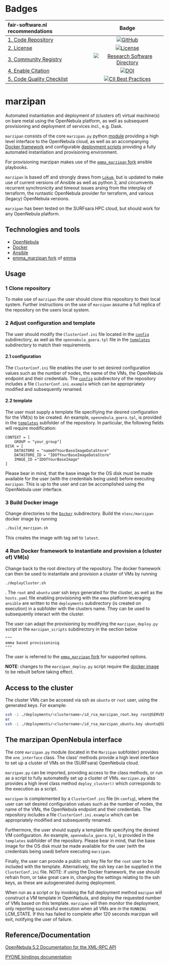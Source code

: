# Badges

| fair-software.nl recommendations | Badge |
|:-|:-:|
| [1. Code Repository](https://fair-software.nl/recommendations/repository) | [![GitHub](https://img.shields.io/github/last-commit/NLeSC-GO-common-infrastructure/marzipan)](https://img.shields.io/github/last-commit/NLeSC-GO-common-infrastructure/marzipan) |
| [2. License](https://fair-software.nl/recommendations/license) | [![License](https://img.shields.io/github/license/NLeSC-GO-common-infrastructure/marzipan)]((https://img.shields.io/github/license/NLeSC-GO-common-infrastructure/marzipan)) |
| [3. Community Registry](https://fair-software.nl/recommendations/registry) | [![Research Software Directory](https://img.shields.io/badge/rsd-marzipan-00a3e3.svg)](https://www.research-software.nl/software/marzipan) |
| [4. Enable Citation](https://fair-software.nl/recommendations/citation) | [![DOI](https://zenodo.org/badge/DOI/REPLACE_HERE.svg)](https://doi.org/REPALCE_HERE) |
| [5. Code Quality Checklist](https://fair-software.nl/recommendations/checklist) | [![CII Best Practices](https://bestpractices.coreinfrastructure.org/projects/3754/badge)](https://bestpractices.coreinfrastructure.org/projects/3754)  |


# marzipan
Automated instantiation and deployment of (clusters of) virtual machine(s) on bare metal using the OpenNebula platform, as well as subsequent provisioning and deployment of services incl., e.g. Dask.

`marzipan` consists of the core `marzipan.py` python [module](https://github.com/NLeSC-GO-common-infrastructure/marzipan/tree/improve-documentation/Marzipan) providing a high level interface to the OpenNebula cloud,
as well as an accompanying [Docker framework](https://github.com/NLeSC-GO-common-infrastructure/marzipan/tree/improve-documentation/Docker) and configurable [deployment scripts](https://github.com/NLeSC-GO-common-infrastructure/marzipan/tree/improve-documentation/marzipan_scripts) providing a fully automated instantiation and provisioning environment.

For provisioning marzipan makes use of the [`emma_marzipan` fork](https://github.com/NLeSC-GO-common-infrastructure/emma/tree/emma_marzipan) ansible playbooks.

`marzipan` is based off and strongly draws from [`Lokum`](https://github.com/NLeSC/lokum), but is updated to make use of current versions of Ansible as well as python 3, and circumvents recurrent synchronicity and timeout issues arsing from the interplay of terraform, the runtastic OpenNebula provider for terraform, and various (legacy) OpenNebula versions.

`marzipan` has been tested on the SURFsara HPC cloud, but should work for any OpenNebula platform.

## Technologies and tools

- [OpenNebula](https://opennebula.io)
- [Docker](https://www.docker.com)
- [Ansible](https://www.ansible.com)
- [emma_marzipan fork](https://github.com/NLeSC-GO-common-infrastructure/emma/tree/emma_marzipan) of [emma](https://github.com/nlesc-sherlock/emma)



## Usage

### 1 Clone repository
To make use of `marzipan` the user should clone this repository to their local system. Further instructions on the use of `marzipan` assume a full replica of the repository on the users local system.

### 2 Adjust configuration and template
The user should modify the `ClusterConf.ini` file located in the [`config`](https://github.com/NLeSC-GO-common-infrastructure/marzipan/tree/improve-documentation/config) subdirectory, as well as the `opennebula_goera.tpl` file in the [`templates`](https://github.com/NLeSC-GO-common-infrastructure/marzipan/tree/improve-documentation/templates) subdirectory to match their requirements.

#### 2.1 configuration
The `ClusterConf.ini` file enables the user to set desired configuration values such as the number of nodes, the name of the VMs, the OpenNebula endpoint and their credentials.
The [`config`](https://github.com/NLeSC-GO-common-infrastructure/marzipan/tree/improve-documentation/config) subdirectory of the repository includes a file `ClusterConf.ini.example` which can be appropriately modified and subsequently renamed.

#### 2.2 template
The user must supply a template file specifiying the desired configuration for the VM(s) to be created.
An example, `opennebula_goera.tpl`, is provided in the [`templates`](./templates) subfolder of the repository.
In particular, the following fields will require modification:
```
CONTEXT = [
    GROUP = "your_group"]
DISK = [
    DATASTORE = "nameOfYourBaseImageDataStore"
    DATASTORE_ID = "IDOfYourBaseImageDataStore"
    IMAGE_ID ="IDOfYourBaseImage"
]
```

Please bear in mind, that the base image for the OS disk must be made available for the user (with the credentials being used) before executing `marzipan`. This is up to the user and can be accomplished using the OpenNebula user interface.


### 3 Build Docker image
Change directories to the [`Docker`](https://github.com/NLeSC-GO-common-infrastructure/marzipan/tree/improve-documentation/Docker) subdirectory.
Build the `nlesc/marzipan` docker image by running
```bash
./build_marzipan.sh
```
This creates the image with tag set to `latest`.

### 4 Run Docker framework to instantiate and provision a (cluster of) VM(s)
Change back to the root directory of the repository.
The docker framework can then be used to instantiate and provision a cluster of VMs by running
```bash
./deployCluster.sh
```
. The `root` and `ubuntu` user ssh keys generated for the cluster, as well as the `hosts.yaml` file enabling provisioning with the `emma` platform leveraging `ansible` are written to the `deployments` subdirectory (is created on execution) in a subfolder with the clusters name. They can be used to subsequently interact with the cluster.

The user can adapt the provisioning by modifying the `marzipan_deploy.py` script in the `marzipan_scripts` subdirectory in the section below
```
"""
emma based provisioninig 
"""
```
 The user is referred to the [`emma_marzipan` fork](https://github.com/NLeSC-GO-common-infrastructure/emma/tree/emma_marzipan) for supported options.

 __NOTE__: changes to the `marzipan_deploy.py` script require the [docker image](#3-build-docker-image) to be rebuilt before taking effect.


## Access to the cluster
The cluster VMs can be accesed via ssh as `ubuntu` or `root` user, using the generated keys. For example:
```bash
ssh -i ./deployments/<clustername>/id_rsa_marzipan_root.key root@SERVER_IP
or
ssh -i ./deployments/<clustername>/id_rsa_marzipan_ubuntu.key ubuntu@SERVER_IP
```


## The marzipan OpenNebula interface

The core `marzipan.py` module (located in the `Marzipan` subfolder) provides the `one_interface` class. The class' methods provide a high level interface to set up a cluster of VMs on the (SURFsara) OpenNebula cloud.

`marzipan.py` can be imported, providing access to the class methods, or run as a script to fully automatedly set up a cluster of VMs. `marzipan.py` also provides a high level class method `deploy_cluster()` which corresponds to the execution as a script.

`marzipan` is complemented by a `ClusterConf.ini` file (in `config`), where the user can set desired configuration values such as the number of nodes, the name of the VMs, the OpenNebula endpoint and their credentials. The repository includes a file `ClusterConf.ini.example` which can be appropriately modified and subsequently renamed.

Furthermore, the user should supply a template file specifying the desired VM configuration. An example, `opennebula_goera.tpl`, is provided in the `templates` subfolder of the repository. Please bear in mind, that the base image for the OS disk must be made available for the user (with the credentials being used) before executing `marzipan`.

Finally, the user can provide a public ssh key file for the `root` user to be included with the template. Alternatively, the ssh key can be supplied in the `ClusterConf.ini` file.
NOTE: if using the Docker framework, the use should refrain from, or take great care in, changing the settings relating to the ssh keys, as these are autogenerated during deployment.

When run as a script or by invoking the full deployment method `mazipan` will construct a VM template in OpenNebula, and deploy the requested number of VMs based on this template. `marzipan` will then monitor the deployment, only reporting successful execution when all VMs are in the `RUNNING` LCM_STATE. If this has failed to complete after 120 seconds marzipan will exit, notifying the user of failure.


## Reference/Documentation

[OpenNebula 5.2 Documentation for the XML-RPC API](http://docs.opennebula.io/5.2/integration/system_interfaces/api.html#actions-for-templates-management)

[PYONE bindings documentation](http://docs.opennebula.io/5.12/integration/system_interfaces/python.html)